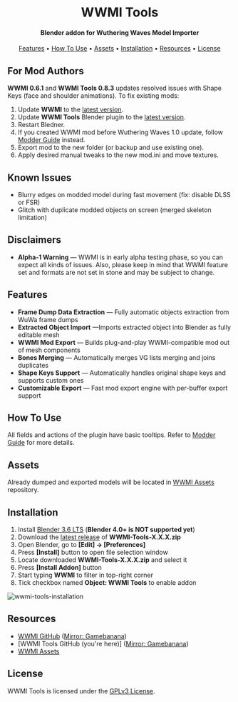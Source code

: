 <h1 align="center">WWMI Tools</h1>

<h4 align="center">Blender addon for Wuthering Waves Model Importer</h4>

<p align="center">
  <a href="#features">Features</a> •
  <a href="#how-to-use">How To Use</a> • 
  <a href="#assets">Assets</a> •
  <a href="#installation">Installation</a> •
  <a href="#resources">Resources</a> •
  <a href="#license">License</a>
</p>

## For Mod Authors

**WWMI 0.6.1** and **WWMI Tools 0.8.3** updates resolved issues with Shape Keys (face and shoulder animations). To fix existing mods:
1. Update **WWMI** to the [latest version](https://github.com/SpectrumQT/WWMI/releases/latest).
2. Update **WWMI Tools** Blender plugin to the [latest version](https://github.com/SpectrumQT/WWMI-TOOLS/releases/latest).
3. Restart Bledner.
4. If you created WWMI mod before Wuthering Waves 1.0 update, follow [Modder Guide](https://github.com/SpectrumQT/WWMI-TOOLS/blob/main/guides/modder_guide.md#how-to-update-wwmi-10-mod-to-11) instead.
5. Export mod to the new folder (or backup and use existing one).
6. Apply desired manual tweaks to the new mod.ini and move textures.

## Known Issues

- Blurry edges on modded model during fast movement (fix: disable DLSS or FSR)
- Glitch with duplicate modded objects on screen (merged skeleton limitation)

## Disclaimers  

- **Alpha-1 Warning** — WWMI is in early alpha testing phase, so you can expect all kinds of issues. Also, please keep in mind that WWMI feature set and formats are not set in stone and may be subject to change.
    
## Features  

- **Frame Dump Data Extraction** — Fully automatic objects extraction from WuWa frame dumps
- **Extracted Object Import** —Imports extracted object into Blender as fully editable mesh
- **WWMI Mod Export** — Builds plug-and-play WWMI-compatible mod out of mesh components
- **Bones Merging** — Automatically merges VG lists merging and joins duplicates 
- **Shape Keys Support** — Automatically handles original shape keys and supports custom ones
- **Customizable Export** — Fast mod export engine with per-buffer export support

## How To Use

All fields and actions of the plugin have basic tooltips. Refer to [Modder Guide](https://github.com/SpectrumQT/WWMI-TOOLS/blob/main/guides/modder_guide.md) for more details.

## Assets  

Already dumped and exported models will be located in [WWMI Assets](https://github.com/SpectrumQT/WWMI-Assets) repository.

## Installation

1. Install [Blender 3.6 LTS](https://www.blender.org/download/lts/3-6) (**Blender 4.0+ is NOT supported yet**)
2. Download the [latest release](https://github.com/SpectrumQT/WWMI-Tools/releases/latest) of **WWMI-Tools-X.X.X.zip**
3. Open Blender, go to **[Edit] -> [Preferences]**
4. Press **[Install]** button to open file selection window
5. Locate downloaded **WWMI-Tools-X.X.X.zip** and select it
6. Press **[Install Addon]** button
7. Start typing  **WWMI** to filter in top-right corner
8. Tick checkbox named **Object: WWMI Tools** to enable addon

![wwmi-tools-installation](https://github.com/SpectrumQT/WWMI-TOOLS/blob/main/public-media/Installation.gif)

## Resources

- [WWMI GitHub](https://github.com/SpectrumQT/WWMI) ([Mirror: Gamebanana](https://gamebanana.com/tools/17252))
- [WWMI Tools GitHub (you're here)] ([Mirror: Gamebanana](https://gamebanana.com/tools/17289))
- [WWMI Assets](https://github.com/SpectrumQT/WWMI-Assets)
  
## License

WWMI Tools is licensed under the [GPLv3 License](https://github.com/SpectrumQT/WWMI-Tools/blob/main/LICENSE).

